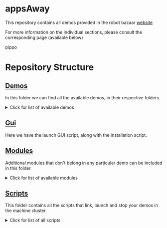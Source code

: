 # appsAway
This repository contains all demos provided in the robot bazaar [website](https://robot-bazaar.iit.it/)

For more information on the individual sections, please consult the corresponding page (available below)

pippo


# Repository Structure

## [Demos](https://github.com/icub-tech-iit/appsAway/tree/master/demos)

In this folder we can find all the available demos, in their respective folders. 

<details>
<summary>Click for list of available demos</summary>

```bash
.
├── basicDockerDeploy
├── cameraPanCalib
├── demoTemplate
├── faceAndPoseDetection
├── googleDialog
├── googleSpeechApp
├── googleSpeechProcessing
├── googleVisionAI
├── graspTheBall
├── graspTheBallGazebo
├── graspTheBallNoFT
├── iCubGazeboGrasping
├── robotBaseStartup
├── speechToText
├── startQA
├── superbuildPyTorch
├── superbuildTensorflow
├── textToSpeech
├── yarpBasicDeploy
├── yarpOpenFace
└── robotGazebo

```
</details>


## [Gui](https://github.com/icub-tech-iit/appsAway/tree/master/gui)

Here we have the launch GUI script, along with the installation script.


## [Modules](https://github.com/icub-tech-iit/appsAway/tree/master/modules)

Additional modules that don't belong in any particular demo can be included in this folder.

<details>
<summary>Click for list of available modules</summary>

```bash
.
└── checkRobotInterface
```

</details>

## [Scripts](https://github.com/icub-tech-iit/appsAway/tree/master/scripts)

This folder contains all the scripts that link, launch and stop your demos in the machine cluster.

<details>
<summary>Click for list of all scripts</summary>

```bash
.
├── ansible_setup
│   ├── ansible.cfg
│   ├── hosts.ini
│   ├── Makefile
│   ├── playbook.yml
│   ├── prepare.yml
│   └── setup_hosts_ini.sh
├── appsAway_checkUpdates.sh
├── appsAway_deployCleanup.sh
├── appsAway_endApp.sh
├── appsAway_scriptRunner.sh
├── appsAway_setEnvironment.template.sh
├── appsAway_setupCluster.sh
├── appsAway_startApp.sh
├── appsAway_stopApp.sh
├── cleanDockerObjs.sh
└── start.sh
```

</details>

